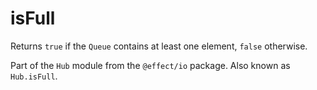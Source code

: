 # isFull

Returns `true` if the `Queue` contains at least one element, `false`
otherwise.

Part of the `Hub` module from the `@effect/io` package. Also known as `Hub.isFull`.
